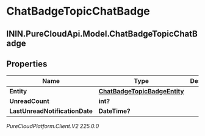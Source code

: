 # ChatBadgeTopicChatBadge

## ININ.PureCloudApi.Model.ChatBadgeTopicChatBadge

## Properties

|Name | Type | Description | Notes|
|------------ | ------------- | ------------- | -------------|
| **Entity** | [**ChatBadgeTopicBadgeEntity**](ChatBadgeTopicBadgeEntity) |  | [optional] |
| **UnreadCount** | **int?** |  | [optional] |
| **LastUnreadNotificationDate** | **DateTime?** |  | [optional] |



_PureCloudPlatform.Client.V2 225.0.0_
